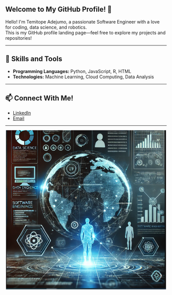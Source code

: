 ## Welcome to My GitHub Profile! 👋


Hello! I'm Temitope Adejumo, a passionate Software Engineer with a love for coding, data science, and robotics.  
This is my GitHub profile landing page—feel free to explore my projects and repositories!  

---

## 🔧 Skills and Tools
- **Programming Languages:** Python, JavaScript, R, HTML
- **Technologies:** Machine Learning, Cloud Computing, Data Analysis  

---

## 📫 Connect With Me!
- [LinkedIn]([https://www.linkedin.com/in/temitope-adejumo-profile])
- [Email](mailto:temitopeadejumo@gmail.com)

---

<p align="center">
  <img src="Futuristic.PNG" alt="Futuristic Theme" width="500">
</p>
